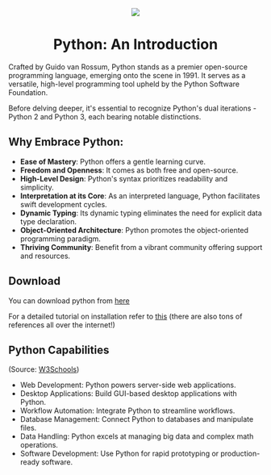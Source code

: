 <p align="center"><img src="https://s3.dualstack.us-east-2.amazonaws.com/pythondotorg-assets/media/files/python-logo-only.svg"></p>
<h1 align="center">Python: An Introduction</h1>

Crafted by Guido van Rossum, Python stands as a premier open-source programming language, emerging onto the scene in 1991. It serves as a versatile, high-level programming tool upheld by the Python Software Foundation.

Before delving deeper, it's essential to recognize Python's dual iterations - Python 2 and Python 3, each bearing notable distinctions.

## Why Embrace Python:

- **Ease of Mastery**: Python offers a gentle learning curve.
- **Freedom and Openness**: It comes as both free and open-source.
- **High-Level Design**: Python's syntax prioritizes readability and simplicity.
- **Interpretation at its Core**: As an interpreted language, Python facilitates swift development cycles.
- **Dynamic Typing**: Its dynamic typing eliminates the need for explicit data type declaration.
- **Object-Oriented Architecture**: Python promotes the object-oriented programming paradigm.
- **Thriving Community**: Benefit from a vibrant community offering support and resources.

## Download 
You can download python from [here](https://www.python.org/downloads/)

For a detailed tutorial on installation refer to [this](https://realpython.com/installing-python/) (there are also tons of references all over the internet!)

## Python Capabilities

(Source: [W3Schools](https://www.w3schools.com/python/python_intro.asp))

- Web Development: Python powers server-side web applications.
- Desktop Applications: Build GUI-based desktop applications with Python.
- Workflow Automation: Integrate Python to streamline workflows.
- Database Management: Connect Python to databases and manipulate files.
- Data Handling: Python excels at managing big data and complex math operations.
- Software Development: Use Python for rapid prototyping or production-ready software.


